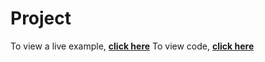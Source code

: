 # Project
To view a live example, **[click here](https://ak-0283.github.io/projects/Project%201/)**
To view code, **[click here](https://github.com/ak-0283/projects/tree/main/Project%201)**
